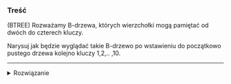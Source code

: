 ### Treść
(BTREE)
Rozważamy B-drzewa, których wierzchołki mogą pamiętać od dwóch do czterech kluczy. 

Narysuj jak będzie wyglądać takie B-drzewo po wstawieniu do początkowo pustego drzewa kolejno kluczy 1,2,.. ,10.


------
<details><summary>Rozwiązanie</summary>
<p>
????? w notatkach mieliśmy t-1 \leq #kluczy \leq 2t-1 ????? 
1. idziemy do dołu
2. dopisujemy na pasujące miejsce
3. jeśli nie zepsuliśmy dł to konec
4. wpp robimy split, mediana leci do góry,l i r od med jest wsk na < i > elem
5. powtarzamy 3 dopóki nie skończymy